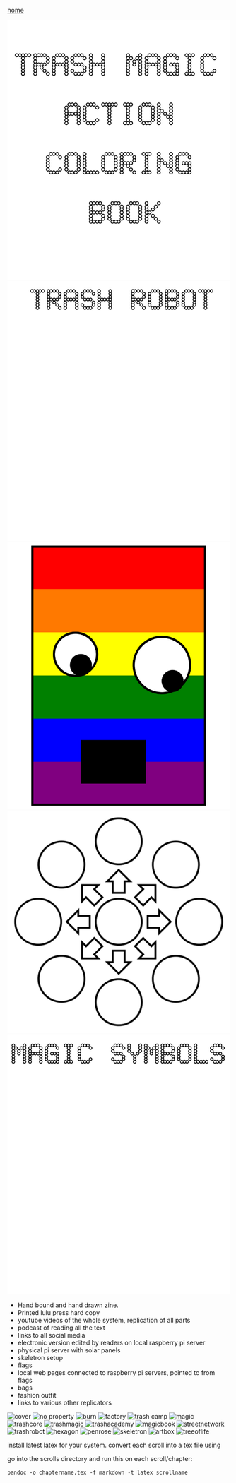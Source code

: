 [home](scrolls/home)

![](symbolserver/symbolfeed/cover.svg)
![](symbolserver/symbolfeed/trashrobot.svg)
![](symbolserver/symbolfeed/trashrobotavatar.svg)
![](symbolserver/symbolfeed/magic.svg)
![](symbolserver/symbolfeed/magicsymbols.svg)


 - Hand bound and hand drawn zine.
 - Printed lulu press hard copy
 - youtube videos of the whole system, replication of all parts
 - podcast of reading all the text
 - links to all social media
 - electronic version edited by readers on local raspberry pi server
 - physical pi server with solar panels
 - skeletron setup
 - flags
 - local web pages connected to raspberry pi servers, pointed to from flags
 - bags
 - fashion outfit
 - links to various other replicators


![cover](https://i.imgur.com/OXkJXzV.jpg)
![no property](https://i.imgur.com/FJwbgUe.jpg)
![burn](https://i.imgur.com/2vQJQTq.jpg)
![factory](https://i.imgur.com/iOL0Q4B.jpg)
![trash camp](https://i.imgur.com/nHadqGq.jpg)
![magic](https://i.imgur.com/4boKOzK.jpg)
![trashcore](https://i.imgur.com/FI2RaaI.jpg)
![trashmagic](https://i.imgur.com/vckgtSt.jpg)
![trashacademy](https://i.imgur.com/aZw9mxO.jpg)
![magicbook](https://i.imgur.com/pOejKBe.jpg)
![streetnetwork](https://i.imgur.com/BlpP5zB.jpg)
![trashrobot](https://i.imgur.com/2IXnzxn.jpg)
![hexagon](https://i.imgur.com/YNM0S58.jpg)
![penrose](https://i.imgur.com/4ln3AKD.jpg)
![skeletron](https://i.imgur.com/vHLpvvN.jpg)
![artbox](https://i.imgur.com/uOT1ZZS.jpg)
![treeoflife](https://i.imgur.com/nqRxlZB.jpg)

install latest latex for your system.
convert each scroll into a tex file using

go into the scrolls directory and run this on each scroll/chapter:
```
pandoc -o chaptername.tex -f markdown -t latex scrollname
```
